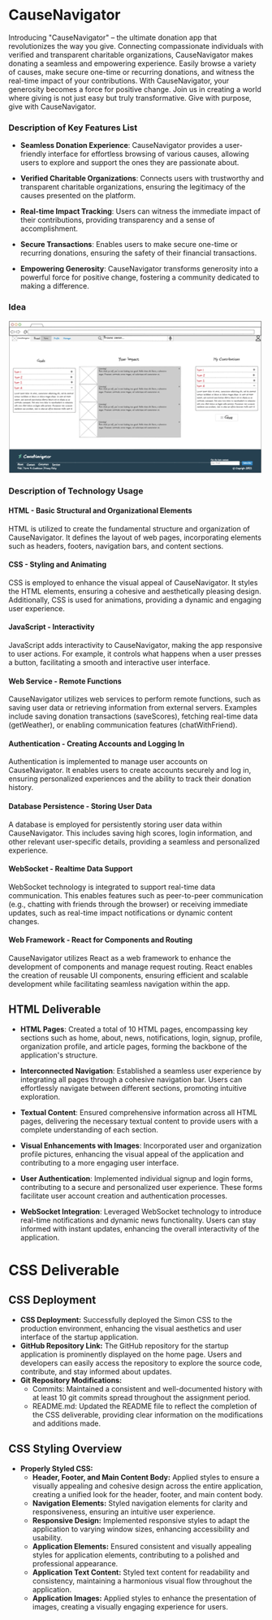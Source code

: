 # CauseNavigator
Introducing "CauseNavigator" – the ultimate donation app that revolutionizes the way you give. Connecting compassionate individuals with verified and transparent charitable organizations, CauseNavigator makes donating a seamless and empowering experience. Easily browse a variety of causes, make secure one-time or recurring donations, and witness the real-time impact of your contributions. With CauseNavigator, your generosity becomes a force for positive change. Join us in creating a world where giving is not just easy but truly transformative. Give with purpose, give with CauseNavigator.

### Description of Key Features List

- **Seamless Donation Experience**: CauseNavigator provides a user-friendly interface for effortless browsing of various causes, allowing users to explore and support the ones they are passionate about.

- **Verified Charitable Organizations**: Connects users with trustworthy and transparent charitable organizations, ensuring the legitimacy of the causes presented on the platform.

- **Real-time Impact Tracking**: Users can witness the immediate impact of their contributions, providing transparency and a sense of accomplishment.

- **Secure Transactions**: Enables users to make secure one-time or recurring donations, ensuring the safety of their financial transactions.

- **Empowering Generosity**: CauseNavigator transforms generosity into a powerful force for positive change, fostering a community dedicated to making a difference.

### Idea
<img src="https://github.com/mrataeran/CauseNavigator/blob/main/causenav-sketch.png?raw=true" width="500" height="300" />

### Description of Technology Usage

#### HTML - Basic Structural and Organizational Elements

HTML is utilized to create the fundamental structure and organization of CauseNavigator. It defines the layout of web pages, incorporating elements such as headers, footers, navigation bars, and content sections.

#### CSS - Styling and Animating

CSS is employed to enhance the visual appeal of CauseNavigator. It styles the HTML elements, ensuring a cohesive and aesthetically pleasing design. Additionally, CSS is used for animations, providing a dynamic and engaging user experience.

#### JavaScript - Interactivity

JavaScript adds interactivity to CauseNavigator, making the app responsive to user actions. For example, it controls what happens when a user presses a button, facilitating a smooth and interactive user interface.

#### Web Service - Remote Functions

CauseNavigator utilizes web services to perform remote functions, such as saving user data or retrieving information from external servers. Examples include saving donation transactions (saveScores), fetching real-time data (getWeather), or enabling communication features (chatWithFriend).

#### Authentication - Creating Accounts and Logging In

Authentication is implemented to manage user accounts on CauseNavigator. It enables users to create accounts securely and log in, ensuring personalized experiences and the ability to track their donation history.

#### Database Persistence - Storing User Data

A database is employed for persistently storing user data within CauseNavigator. This includes saving high scores, login information, and other relevant user-specific details, providing a seamless and personalized experience.

#### WebSocket - Realtime Data Support

WebSocket technology is integrated to support real-time data communication. This enables features such as peer-to-peer communication (e.g., chatting with friends through the browser) or receiving immediate updates, such as real-time impact notifications or dynamic content changes.

#### Web Framework - React for Components and Routing

CauseNavigator utilizes React as a web framework to enhance the development of components and manage request routing. React enables the creation of reusable UI components, ensuring efficient and scalable development while facilitating seamless navigation within the app.

## HTML Deliverable

- **HTML Pages**: Created a total of 10 HTML pages, encompassing key sections such as home, about, news, notifications, login, signup, profile, organization profile, and article pages, forming the backbone of the application's structure.

- **Interconnected Navigation**: Established a seamless user experience by integrating all pages through a cohesive navigation bar. Users can effortlessly navigate between different sections, promoting intuitive exploration.

- **Textual Content**: Ensured comprehensive information across all HTML pages, delivering the necessary textual content to provide users with a complete understanding of each section.

- **Visual Enhancements with Images**: Incorporated user and organization profile pictures, enhancing the visual appeal of the application and contributing to a more engaging user interface.

- **User Authentication**: Implemented individual signup and login forms, contributing to a secure and personalized user experience. These forms facilitate user account creation and authentication processes.

- **WebSocket Integration**: Leveraged WebSocket technology to introduce real-time notifications and dynamic news functionality. Users can stay informed with instant updates, enhancing the overall interactivity of the application.

# CSS Deliverable

## CSS Deployment
- **CSS Deployment:** Successfully deployed the Simon CSS to the production environment, enhancing the visual aesthetics and user interface of the startup application.
- **GitHub Repository Link:** The GitHub repository for the startup application is prominently displayed on the home page. Users and developers can easily access the repository to explore the source code, contribute, and stay informed about updates.
- **Git Repository Modifications:**
  - Commits: Maintained a consistent and well-documented history with at least 10 git commits spread throughout the assignment period.
  - README.md: Updated the README file to reflect the completion of the CSS deliverable, providing clear information on the modifications and additions made.

## CSS Styling Overview
- **Properly Styled CSS:**
  - **Header, Footer, and Main Content Body:** Applied styles to ensure a visually appealing and cohesive design across the entire application, creating a unified look for the header, footer, and main content body.
  - **Navigation Elements:** Styled navigation elements for clarity and responsiveness, ensuring an intuitive user experience.
  - **Responsive Design:** Implemented responsive styles to adapt the application to varying window sizes, enhancing accessibility and usability.
  - **Application Elements:** Ensured consistent and visually appealing styles for application elements, contributing to a polished and professional appearance.
  - **Application Text Content:** Styled text content for readability and consistency, maintaining a harmonious visual flow throughout the application.
  - **Application Images:** Applied styles to enhance the presentation of images, creating a visually engaging experience for users.

